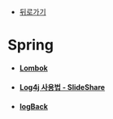 - [뒤로가기](https://yunjae830.github.io/-Clearance/index)



# Spring

- #### [Lombok]( https://yunjae830.github.io/-Clearance/file/Springs/Lombok )

- #### [Log4j 사용법 - SlideShare](https://yunjae830.github.io/-Clearance/file/Springs/Log4j )

- #### [logBack](https://yunjae830.github.io/-Clearance/file/Springs/LogBack)